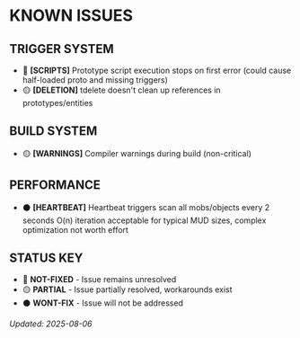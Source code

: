 # KNOWN ISSUES

## TRIGGER SYSTEM
- 🔴 **[SCRIPTS]** Prototype script execution stops on first error (could cause half-loaded proto and missing triggers)
- 🟡 **[DELETION]** tdelete doesn't clean up references in prototypes/entities

## BUILD SYSTEM  
- 🟡 **[WARNINGS]** Compiler warnings during build (non-critical)

## PERFORMANCE
- ⚫ **[HEARTBEAT]** Heartbeat triggers scan all mobs/objects every 2 seconds O(n) iteration acceptable for typical MUD sizes, complex optimization not worth effort

## STATUS KEY
- 🔴 **NOT-FIXED** - Issue remains unresolved
- 🟡 **PARTIAL** - Issue partially resolved, workarounds exist  
- ⚫ **WONT-FIX** - Issue will not be addressed

*Updated: 2025-08-06*
